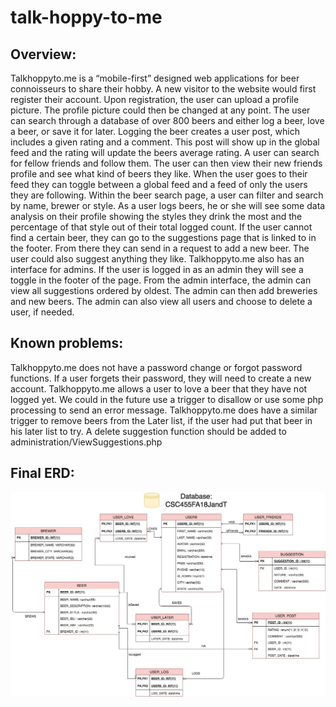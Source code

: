 # talk-hoppy-to-me

## Overview:
Talkhoppyto.me is a “mobile-first” designed web applications for beer connoisseurs to share their hobby. 
A new visitor to the website would first register their account. Upon registration, the user can upload a profile picture. The profile picture could then be changed at any point. The user can search through a database of over 800 beers and either log a beer, love a beer, or save it for later. Logging the beer creates a user post, which includes a given rating and a comment. This post will show up in the global feed and the rating will update the beers average rating.
A user can search for fellow friends and follow them. The user can then view their new friends profile and see what kind of beers they like. When the user goes to their feed they can toggle between a global feed and a feed of only the users they are following.
Within the beer search page, a user can filter and search by name, brewer or style. As a user logs beers, he or she will see some data analysis on their profile showing the styles they drink the most and the percentage of that style out of their total logged count.
If the user cannot find a certain beer, they can go to the suggestions page that is linked to in the footer. From there they can send in a request to add a new beer. The user could also suggest anything they like. 
Talkhoppyto.me also has an interface for admins. If the user is logged in as an admin they will see a toggle in the footer of the page. From the admin interface, the admin can view all suggestions ordered by oldest. The admin can then add breweries and new beers. The admin can also view all users and choose to delete a user, if needed. 

## Known problems:
Talkhoppyto.me does not have a password change or forgot password functions. If a user forgets their password, they will need to create a new account.
Talkhoppyto.me allows a user to love a beer that they have not logged yet. We could in the future use a trigger to disallow or use some php processing to send an error message. Talkhoppyto.me does have a similar trigger to remove beers from the Later list, if the user had put that beer in his later list to try.
A delete suggestion function should be added to administration/ViewSuggestions.php


## Final ERD:
![Alt text](imgs/ERD.jpeg?raw=true "MySQL Entity Relation Diagram")
